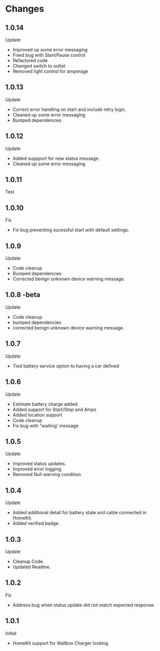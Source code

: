 # Changes

## 1.0.14
Update
- Improved up some error messaging
- Fixed bug with Start/Pause control
- Refactored code
- Changed switch to outlet
- Removed light control for amperage


## 1.0.13
Update
-	Correct error handling on start and include retry logic.
- Cleaned up some error messaging
-	Bumped dependencies

## 1.0.12

Update
-	Added suppport for new status message.
- Cleaned up some error messaging

## 1.0.11
Test

## 1.0.10
Fix
-	Fix bug preventing sucessful start with default settings.

## 1.0.9
Update 
-	Code cleanup
- Bumped dependencies
- Corrected benign unknown device warning message.

## 1.0.8 -beta
Update 
-	Code cleanup
- bumped dependencies
- corrected benign unknown device warning message.

## 1.0.7
Update 
-	Tied battery service option to having a car defined

## 1.0.6
Update
- Estimate battery charge added.
- Added support for Start/Stop and Amps 
- Added location support
- Code cleanup 
- Fix bug with "waiting' message

## 1.0.5
Update
- Improved status updates.
- Improved error logging.
- Removed Null warning condition.

## 1.0.4
Update
- Added additional detail for battery state and cable connected in HomeKit.
- Added verified badge.

## 1.0.3
Update
- Cleanup Code.
- Updated Readme.

## 1.0.2
Fix 
- Address bug when status update did not match expected response.

## 1.0.1
Initial 
- HomeKit support for Wallbox Charger locking.


